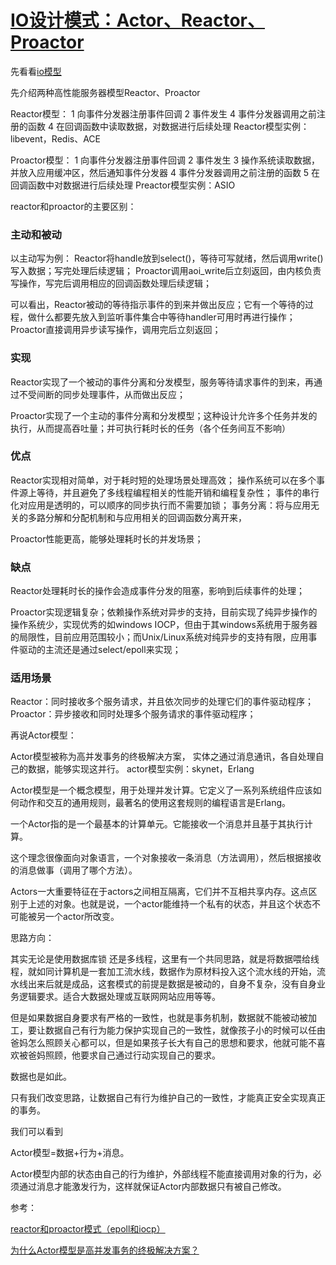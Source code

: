 # [IO设计模式：Actor、Reactor、Proactor](https://www.cnblogs.com/losophy/p/9202815.html)



先看看[io模型](https://www.cnblogs.com/losophy/p/9359575.html)

 

先介绍两种高性能服务器模型Reactor、Proactor

Reactor模型： 
1 向事件分发器注册事件回调 
2 事件发生 
4 事件分发器调用之前注册的函数 
4 在回调函数中读取数据，对数据进行后续处理 
Reactor模型实例：libevent，Redis、ACE

Proactor模型： 
1 向事件分发器注册事件回调 
2 事件发生 
3 操作系统读取数据，并放入应用缓冲区，然后通知事件分发器 
4 事件分发器调用之前注册的函数 
5 在回调函数中对数据进行后续处理 
Preactor模型实例：ASIO

 

reactor和proactor的主要区别：

### 主动和被动

以主动写为例： 
Reactor将handle放到select()，等待可写就绪，然后调用write()写入数据；写完处理后续逻辑； 
Proactor调用aoi_write后立刻返回，由内核负责写操作，写完后调用相应的回调函数处理后续逻辑；

可以看出，Reactor被动的等待指示事件的到来并做出反应；它有一个等待的过程，做什么都要先放入到监听事件集合中等待handler可用时再进行操作； 
Proactor直接调用异步读写操作，调用完后立刻返回；

### 实现

Reactor实现了一个被动的事件分离和分发模型，服务等待请求事件的到来，再通过不受间断的同步处理事件，从而做出反应；

Proactor实现了一个主动的事件分离和分发模型；这种设计允许多个任务并发的执行，从而提高吞吐量；并可执行耗时长的任务（各个任务间互不影响）

### 优点

Reactor实现相对简单，对于耗时短的处理场景处理高效； 
操作系统可以在多个事件源上等待，并且避免了多线程编程相关的性能开销和编程复杂性； 
事件的串行化对应用是透明的，可以顺序的同步执行而不需要加锁； 
事务分离：将与应用无关的多路分解和分配机制和与应用相关的回调函数分离开来，

Proactor性能更高，能够处理耗时长的并发场景；

### 缺点

Reactor处理耗时长的操作会造成事件分发的阻塞，影响到后续事件的处理；

Proactor实现逻辑复杂；依赖操作系统对异步的支持，目前实现了纯异步操作的操作系统少，实现优秀的如windows IOCP，但由于其windows系统用于服务器的局限性，目前应用范围较小；而Unix/Linux系统对纯异步的支持有限，应用事件驱动的主流还是通过select/epoll来实现；

### 适用场景

Reactor：同时接收多个服务请求，并且依次同步的处理它们的事件驱动程序； 
Proactor：异步接收和同时处理多个服务请求的事件驱动程序；

 

再说Actor模型： 

Actor模型被称为高并发事务的终极解决方案，
实体之通过消息通讯，各自处理自己的数据，能够实现这并行。 
actor模型实例：skynet，Erlang 

Actor模型是一个概念模型，用于处理并发计算。它定义了一系列系统组件应该如何动作和交互的通用规则，最著名的使用这套规则的编程语言是Erlang。

一个Actor指的是一个最基本的计算单元。它能接收一个消息并且基于其执行计算。

这个理念很像面向对象语言，一个对象接收一条消息（方法调用），然后根据接收的消息做事（调用了哪个方法）。

Actors一大重要特征在于actors之间相互隔离，它们并不互相共享内存。这点区别于上述的对象。也就是说，一个actor能维持一个私有的状态，并且这个状态不可能被另一个actor所改变。

 

思路方向：

其实无论是使用数据库锁 还是多线程，这里有一个共同思路，就是将数据喂给线程，就如同计算机是一套加工流水线，数据作为原材料投入这个流水线的开始，流水线出来后就是成品，这套模式的前提是数据是被动的，自身不复杂，没有自身业务逻辑要求。适合大数据处理或互联网网站应用等等。

但是如果数据自身要求有严格的一致性，也就是事务机制，数据就不能被动被加工，要让数据自己有行为能力保护实现自己的一致性，就像孩子小的时候可以任由爸妈怎么照顾关心都可以，但是如果孩子长大有自己的思想和要求，他就可能不喜欢被爸妈照顾，他要求自己通过行动实现自己的要求。

数据也是如此。

只有我们改变思路，让数据自己有行为维护自己的一致性，才能真正安全实现真正的事务。

我们可以看到

Actor模型=数据+行为+消息。

Actor模型内部的状态由自己的行为维护，外部线程不能直接调用对象的行为，必须通过消息才能激发行为，这样就保证Actor内部数据只有被自己修改。

 

参考：

[reactor和proactor模式（epoll和iocp）](https://blog.csdn.net/zccracker/article/details/38686339)

[为什么Actor模型是高并发事务的终极解决方案？](http://www.jdon.com/45728)